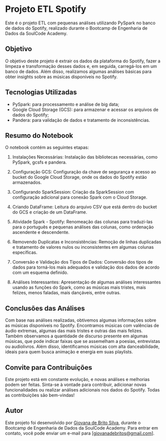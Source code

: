 # Projeto ETL Spotify

Este é o projeto ETL com pequenas análises utilizando PySpark no banco de dados do Spotify, realizado durante o Bootcamp de Engenharia de Dados da SoulCode Academy.

## Objetivo
O objetivo deste projeto é extrair os dados da plataforma do Spotify, fazer a limpeza e transformação desses dados e, em seguida, carregá-los em um banco de dados. Além disso, realizamos algumas análises básicas para obter insights sobre as músicas disponíveis no Spotify.

## Tecnologias Utilizadas
- PySpark: para processamento e análise de big data;
- Google Cloud Storage (GCS): para armazenar e acessar os arquivos de dados do Spotify;
- Pandera: para validação de dados e tratamento de inconsistências.

## Resumo do Notebook
O notebook contém as seguintes etapas:

1. Instalações Necessárias: Instalação das bibliotecas necessárias, como PySpark, gcsfs e pandera.

2. Configuração GCS: Configuração da chave de segurança e acesso ao bucket do Google Cloud Storage, onde os dados do Spotify estão armazenados.

3. Configurando SparkSession: Criação da SparkSession com configuração adicional para conexão Spark com o Cloud Storage.

4. Criando DataFrame: Leitura do arquivo CSV que está dentro do bucket do GCS e criação de um DataFrame.

5. Atividade Spark - Spotify: Renomeação das colunas para traduzi-las para o português e pequenas análises das colunas, como ordenação ascendente e descendente.

6. Removendo Duplicatas e Inconsistências: Remoção de linhas duplicadas e tratamento de valores nulos ou inconsistentes em algumas colunas específicas.

7. Conversão e Validação dos Tipos de Dados: Conversão dos tipos de dados para torná-los mais adequados e validação dos dados de acordo com um esquema definido.

8. Análises Interessantes: Apresentação de algumas análises interessantes usando as funções do Spark, como as músicas mais tristes, mais felizes, menos faladas, mais dançáveis, entre outras.

## Conclusões das Análises
Com base nas análises realizadas, obtivemos algumas informações sobre as músicas disponíveis no Spotify. Encontramos músicas com valências de áudio extremas, algumas das mais tristes e outras das mais felizes. Também observamos a quantidade de discurso presente em algumas músicas, que pode indicar faixas que se assemelham a poesias, entrevistas ou audiolivros. Além disso, identificamos músicas com alta danceabilidade, ideais para quem busca animação e energia em suas playlists.

## Convite para Contribuições
Este projeto está em constante evolução, e novas análises e melhorias podem ser feitas. Sinta-se à vontade para contribuir, adicionar novas funcionalidades ou realizar análises adicionais nos dados do Spotify. Todas as contribuições são bem-vindas!

## Autor
Este projeto foi desenvolvido por [Giovana de Brito Silva](https://github.com/giobritos), durante o Bootcamp de Engenharia de Dados da SoulCode Academy. Para entrar em contato, você pode enviar um e-mail para [giovanadebritos@gmail.com].
